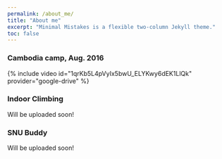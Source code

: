 ```yaml
---
permalink: /about_me/
title: "About me"
excerpt: "Minimal Mistakes is a flexible two-column Jekyll theme."
toc: false
---
```


### Cambodia camp, Aug. 2016

{% include video id="1qrKb5L4pVyIx5bwU_ELYKwy6dEK1LlQk" provider="google-drive" %}

### Indoor Climbing

Will be uploaded soon!
### SNU Buddy

Will be uploaded soon!